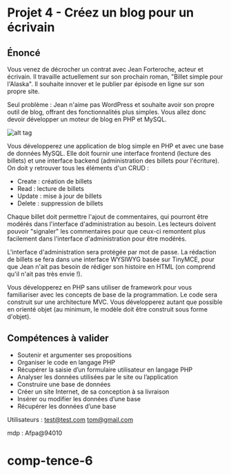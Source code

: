 # Projet 4 - Créez un blog pour un écrivain

Énoncé
--

 Vous venez de décrocher un contrat avec Jean Forteroche, acteur et écrivain. Il travaille actuellement sur son prochain roman, "Billet simple pour l'Alaska". Il souhaite innover et le publier par épisode en ligne sur son propre site.

Seul problème : Jean n'aime pas WordPress et souhaite avoir son propre outil de blog, offrant des fonctionnalités plus simples. Vous allez donc devoir développer un moteur de blog en PHP et MySQL.


![alt tag](https://s3-eu-west-1.amazonaws.com/sdz-upload/prod/upload/livre%20sable_80715814_magentael.jpg)


Vous développerez une application de blog simple en PHP et avec une base de données MySQL. Elle doit fournir une interface frontend (lecture des billets) et une interface backend (administration des billets pour l'écriture). On doit y retrouver tous les éléments d'un CRUD :

+ Create : création de billets
+ Read : lecture de billets
+ Update : mise à jour de billets
+ Delete : suppression de billets

Chaque billet doit permettre l'ajout de commentaires, qui pourront être modérés dans l'interface d'administration au besoin.
Les lecteurs doivent pouvoir "signaler" les commentaires pour que ceux-ci remontent plus facilement dans l'interface d'administration pour être modérés.

L'interface d'administration sera protégée par mot de passe. La rédaction de billets se fera dans une interface WYSIWYG basée sur TinyMCE, pour que Jean n'ait pas besoin de rédiger son histoire en HTML (on comprend qu'il n'ait pas très envie !).

Vous développerez en PHP sans utiliser de framework pour vous familiariser avec les concepts de base de la programmation. Le code sera construit sur une architecture MVC. Vous développerez autant que possible en orienté objet (au minimum, le modèle doit être construit sous forme d'objet).


Compétences à valider
--

+ Soutenir et argumenter ses propositions
+ Organiser le code en langage PHP
+ Récupérer la saisie d’un formulaire utilisateur en langage PHP
+ Analyser les données utilisées par le site ou l’application
+ Construire une base de données
+ Créer un site Internet, de sa conception à sa livraison
+ Insérer ou modifier les données d’une base
+ Récupérer les données d’une base

Utilisateurs :
test@test.com
tom@gmail.com

mdp : Afpa@94010
# comp-tence-6

